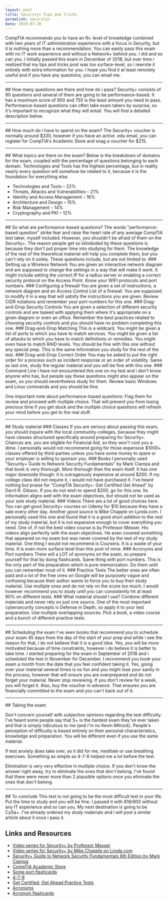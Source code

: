 ```yaml
---
layout: post
title: Security+ Tips and Tricks
permalink: security+
date: 2019-07-20
--- 
```

CompTIA recommends you to have an N+ level of knowledge combined with two years of IT administration experience with a focus in Security, but it is nothing more than a recommendation. You can easily pass this exam with no IT work experience and without a Network+ behind you. I did and so can you. I initially passed this exam in December of 2018, but over time i realized that my tips and tricks post was too surface-level, so i rewrote it entirely with extra information for you. I hope you find it at least remotely useful and if you have any questions, you can email me.
<hr />
## How many questions are there and how do i pass?
Security+ consists of 90 questions and several of them are going to be performance-based. It has a maximum score of 900 and 750 is the least amount you need to pass. Performance-based questions can often take exam takers by surprise, so it's important to recognize what they will entail. You will find a detailed description below. 
<hr />
## How much do i have to spend on the exam? 
The Security+ voucher is normally around $330, however if you have an active .edu email, you can register for CompTIA's Academic Store and snag a voucher for $215.
<hr />
## What topics are there on the exam?
Below is the breakdown of domains for the exam, coupled with the percentage of questions belonging to each domain. Technologies and Tools has the highest percentage, but in reality nearly every question will somehow be related to it, because it is the foundation for everything else. 
<ul>
<li>Technologies and Tools – 22%</li>
<li>Threats, Attacks and Vulnerabilities – 21%</li>
<li>Identity and Access Management – 16%</li>
<li>Architecture and Design – 15%</li>
<li>Risk Management – 14%</li>
<li>Cryptography and PKI – 12%</li>
</ul>
<hr />
## So what are performance-based questions?
The words "performance-based question" strike fear and raise the heart rate of any average CompTIA test taker, myself included. However, you shouldn't be afraid of them on the Security+. The reason people get so blindsided by these questions is because they don't put proper time into studying for them. The knowledge of the rest of the theoretical material will help you complete them, but you can't rely on it solely. These questions include, but are not limited to:
### Setting up a Wireless Network
You are given an interactive network diagram and are supposed to change the settings in a way that will make it work. It might include setting the correct IP for a radius server or enabling a correct security protocol on the Access Point. Know your WIFI protocols and port numbers.
### Configuring a firewall
You are given a set of instructions, a network diagram and an Access Control List of a firewall. You are supposed to modify it in a way that will satisfy the instructions you are given. Review CIDR notations and remember your port numbers for this one.
### Drag-and-Drop Security Controls 
You are given a selection of different security controls and are tasked with applying them where it's appropriate on a given diagram or even an office. Remember the best practices related to choosing security controls and you should have no problem completing this one. 
### Drag-and-Drop Matching
This is a wildcard. You might be given a list of ports to which you have to match services. You might be given a list of attacks to which you have to match definitions or remedies. You might even have to match RAID levels. You should be fine with this one without any special prep. This is the same information you study for the rest of the test.
### Drag-and-Drop Correct Order
You may be asked to put the right order for a process such as incident response or an order of volatility. Same as last one, study the regular material and you will be fine with this one.
### Command Line
I have not encountered this one on my test and i don't know anyone who has, but people say these questions might also appear on the exam, so you should nevertheless study for them. Review basic Windows and Linux commands and you should be fine.
<p>One important note about performance-based questions: Flag them for review and proceed with multiple choice. That will prevent you from losing precious time if you get stuck and the multiple choice questions will refresh your mind before you get to the real stuff.</p>
<hr />
## Study material
### Classes
If you are serious about passing this exam, you should inquire with the local community-colleges, because they might have classes structured specifically around preparing for Security+. Chances are, you are eligible for Financial Aid, so they won't cost you a dime. I personally would not recommend going for those expensive $1000+ classes offered by third-parties unless you have some money to spare or your employer is willing to sponsor you.
### Books
I personally used "Security+ Guide to Network Security Fundamentals" by Mark Ciampa and that book is very thorough. More thorough than the exam itself. It has one major downside though: it is outrageously expensive at around $200. If my college class did not require it, i would not have purchased it.
I've heard nothing but praise for "CompTIA Security+: Get Certified Get Ahead" by Darril R. Gibson. If you do not wish to spend $200, go for this one. Its information aligns well with the exam objectives, but should not be used as your sole study material.
### Videos
There are a lot of good choices here. You can get good Security+ courses on Udemy for $10 because they have a sale every other day. Another good source is Mike Chapple on Lynda.com. I personally used this one and found that it is a good short addition to the rest of my study material, but it is not expansive enough to cover everything you need. One of, if not the best video course is by Professor Messer. His videos align perfectly with the exam objectives. He even covered something that appeared on my exam but was never covered by the rest of my study material. One thing I would not recommend is Coursera. It is a waste of your time. It is even more surface level than this post of mine.
### Acronyms and Port numbers
There will a LOT of acronyms on the exam, so prepare yourself for that by doing flashcards. Same thing with port numbers. This is the only part of the preparation which is pure memorization. Do them until you can remember most of it.
### Practice Tests
The better ones are often paid and a lot of the free ones on Google will be purposely vague and confusing because their author wants to force you to buy their study material. Use multiple ones and do not rely on the score too much. I would however recommend you to study until you can consistently hit at least 90% on different tests.
### What material should I use?
Combine different materials and never rely on just one source. One of the most important cybersecurity concepts is Defense in Depth, so apply it to your test preparation. Use multiple overlapping sources. Pick a book, a video course and a bunch of different practice tests. 
<hr />
## Scheduling the exam
I've seen books that recommend you to schedule your exam 45 days from the day of the start of your prep and while i see the reason for that, i do not believe that it is a good idea. Yes, you will be more motivated because of time constraints, however i do believe it is better to take time. I started preparing for the exam in September of 2018 and i scheduled the test in November for December. I recommend you book your exam a month from the date that you feel confident taking it. Yes, going over your material several times is no fun and you might lose your sanity in the process, however that will ensure you are overprepared and do not forget your material. Never stop reviewing. If you don't review for a week, you will forget it. 
Also, buy the voucher in advance. That ensures you are financially committed to the exam and you can't back out of it. 
<hr />
## Taking the exam
<p>Don't concern yourself with subjective opinions regarding the test difficulty. I've heard some people say that S+ is the hardest exam they've ever taken and that is simply ridiculous to me (and i'm no Kevin Mitnick). People's perception of difficulty is based entirely on their personal characteristics, knowledge and preparation. You will be different even if you use the same material.</p>
<p>If test anxiety does take over, as it did for me, meditate or use breathing exercises. Something as simple as 4-7-8 helped me a lot before the test.</p>
<p>Elimination is very very effective in multiple choice. If you don't know the answer right away, try to eliminate the ones that don't belong. I've found that there were never more than 2 plausible options once you eliminate the ones that don't belong.</p>
<hr />
## To conclude
This test is not going to be the most difficult test in your life. Put the time to study and you will be fine. I passed it with 816/900 without any IT experience and so can you. My next destination is going to be CySa+. I've already ordered my study materials and i will post a similar article about it once i pass it. 

## Links and Resources
<ul>
<li><a href="https://www.professormesser.com/security-plus/sy0-501/sy0-501-training-course/">Video series for Security+ by Professor Messer</a></li>
<li><a href="https://www.lynda.com/Security-tutorials/Cert-Prep-CompTIA-Security-Exam-SY0-501-Basics/590835-2.html">Video series for Security+ by Mike Chapple on Lynda.com</a></li>
<li><a href="https://www.amazon.com/CompTIA-Security-Guide-Network-Fundamentals/dp/1337288780/ref=sr_1_3?ie=UTF8&qid=1545774258&sr=8-3&keywords=Security%2B+Guide+to+Network+Security+Fundamentals">Security+ Guide to Network Security Fundamentals 6th Edition by Mark Ciampa</a></li>
<li><a href="https://academic-store.comptia.org/">CompTIA Academic Store</a></li>
<li><a href="https://dcps.instructure.com/courses/9344/pages/simulation-performance-based-question-resources">Some port flashcards</a></li>
<li><a href="https://www.drweil.com/health-wellness/body-mind-spirit/stress-anxiety/breathing-three-exercises/">4-7-8</a></li>
<li><a href="http://gcgapremium.com/quizzes/secpbq10/">Get Certified, Get Ahead Practice Tests</a></li>
<li><a href="http://getcertifiedgetahead.com/index.php/security/security-acronyms/">Acronyms</a></li>
<li><a href="https://quizlet.com/2158797/security-acronyms-flash-cards/">Acronym flashcards</a></li>
</ul>
